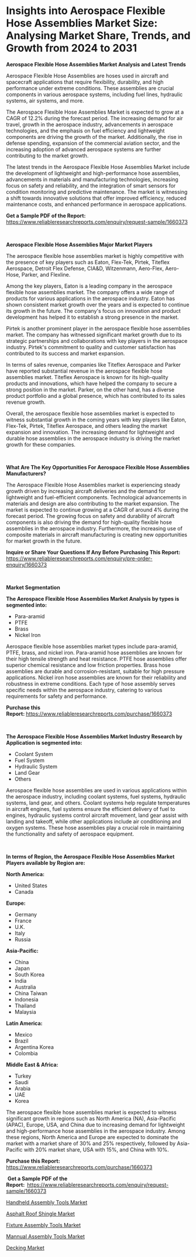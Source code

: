 <p><h1>Insights into Aerospace Flexible Hose Assemblies Market Size: Analysing Market Share, Trends, and Growth from 2024 to 2031</h1></p><p><strong>Aerospace Flexible Hose Assemblies Market Analysis and Latest Trends</strong></p>
<p><p>Aerospace Flexible Hose Assemblies are hoses used in aircraft and spacecraft applications that require flexibility, durability, and high performance under extreme conditions. These assemblies are crucial components in various aerospace systems, including fuel lines, hydraulic systems, air systems, and more.</p><p>The Aerospace Flexible Hose Assemblies Market is expected to grow at a CAGR of 12.2% during the forecast period. The increasing demand for air travel, growth in the aerospace industry, advancements in aerospace technologies, and the emphasis on fuel efficiency and lightweight components are driving the growth of the market. Additionally, the rise in defense spending, expansion of the commercial aviation sector, and the increasing adoption of advanced aerospace systems are further contributing to the market growth.</p><p>The latest trends in the Aerospace Flexible Hose Assemblies Market include the development of lightweight and high-performance hose assemblies, advancements in materials and manufacturing technologies, increasing focus on safety and reliability, and the integration of smart sensors for condition monitoring and predictive maintenance. The market is witnessing a shift towards innovative solutions that offer improved efficiency, reduced maintenance costs, and enhanced performance in aerospace applications.</p></p>
<p><strong>Get a Sample PDF of the Report:&nbsp;</strong> <a href="https://www.reliableresearchreports.com/enquiry/request-sample/1660373">https://www.reliableresearchreports.com/enquiry/request-sample/1660373</a></p>
<p>&nbsp;</p>
<p><strong>Aerospace Flexible Hose Assemblies Major Market Players</strong></p>
<p><p>The aerospace flexible hose assemblies market is highly competitive with the presence of key players such as Eaton, Flex-Tek, Pirtek, Titeflex Aerospace, Detroit Flex Defense, CIA&D, Witzenmann, Aero-Flex, Aero-Hose, Parker, and Flexline.</p><p>Among the key players, Eaton is a leading company in the aerospace flexible hose assemblies market. The company offers a wide range of products for various applications in the aerospace industry. Eaton has shown consistent market growth over the years and is expected to continue its growth in the future. The company's focus on innovation and product development has helped it to establish a strong presence in the market.</p><p>Pirtek is another prominent player in the aerospace flexible hose assemblies market. The company has witnessed significant market growth due to its strategic partnerships and collaborations with key players in the aerospace industry. Pirtek's commitment to quality and customer satisfaction has contributed to its success and market expansion.</p><p>In terms of sales revenue, companies like Titeflex Aerospace and Parker have reported substantial revenue in the aerospace flexible hose assemblies market. Titeflex Aerospace is known for its high-quality products and innovations, which have helped the company to secure a strong position in the market. Parker, on the other hand, has a diverse product portfolio and a global presence, which has contributed to its sales revenue growth.</p><p>Overall, the aerospace flexible hose assemblies market is expected to witness substantial growth in the coming years with key players like Eaton, Flex-Tek, Pirtek, Titeflex Aerospace, and others leading the market expansion and innovation. The increasing demand for lightweight and durable hose assemblies in the aerospace industry is driving the market growth for these companies.</p></p>
<p>&nbsp;</p>
<p><strong>What Are The Key Opportunities For Aerospace Flexible Hose Assemblies Manufacturers?</strong></p>
<p><p>The Aerospace Flexible Hose Assemblies market is experiencing steady growth driven by increasing aircraft deliveries and the demand for lightweight and fuel-efficient components. Technological advancements in materials and design are also contributing to the market expansion. The market is expected to continue growing at a CAGR of around 4% during the forecast period. The growing focus on safety and durability of aircraft components is also driving the demand for high-quality flexible hose assemblies in the aerospace industry. Furthermore, the increasing use of composite materials in aircraft manufacturing is creating new opportunities for market growth in the future.</p></p>
<p><strong>Inquire or Share Your Questions If Any Before Purchasing This Report:</strong> <a href="https://www.reliableresearchreports.com/enquiry/pre-order-enquiry/1660373">https://www.reliableresearchreports.com/enquiry/pre-order-enquiry/1660373</a></p>
<p>&nbsp;</p>
<p><strong>Market Segmentation</strong></p>
<p><strong>The Aerospace Flexible Hose Assemblies Market Analysis by types is segmented into:</strong></p>
<p><ul><li>Para-aramid</li><li>PTFE</li><li>Brass</li><li>Nickel Iron</li></ul></p>
<p><p>Aerospace flexible hose assemblies market types include para-aramid, PTFE, brass, and nickel iron. Para-aramid hose assemblies are known for their high tensile strength and heat resistance. PTFE hose assemblies offer superior chemical resistance and low friction properties. Brass hose assemblies are durable and corrosion-resistant, suitable for high pressure applications. Nickel iron hose assemblies are known for their reliability and robustness in extreme conditions. Each type of hose assembly serves specific needs within the aerospace industry, catering to various requirements for safety and performance.</p></p>
<p><strong>Purchase this Report:&nbsp;</strong><a href="https://www.reliableresearchreports.com/purchase/1660373">https://www.reliableresearchreports.com/purchase/1660373</a></p>
<p>&nbsp;</p>
<p><strong>The Aerospace Flexible Hose Assemblies Market Industry Research by Application is segmented into:</strong></p>
<p><ul><li>Coolant System</li><li>Fuel System</li><li>Hydraulic System</li><li>Land Gear</li><li>Others</li></ul></p>
<p><p>Aerospace flexible hose assemblies are used in various applications within the aerospace industry, including coolant systems, fuel systems, hydraulic systems, land gear, and others. Coolant systems help regulate temperatures in aircraft engines, fuel systems ensure the efficient delivery of fuel to engines, hydraulic systems control aircraft movement, land gear assist with landing and takeoff, while other applications include air conditioning and oxygen systems. These hose assemblies play a crucial role in maintaining the functionality and safety of aerospace equipment.</p></p>
<p>&nbsp;</p>
<p><strong>In terms of Region, the Aerospace Flexible Hose Assemblies Market Players available by Region are:</strong></p>
<p>
    <p> <strong> North America: </strong>
        <ul>
            <li>United States</li>
            <li>Canada</li>
        </ul>
        </p> 
    <p> <strong> Europe: </strong>
        <ul>
            <li>Germany</li>
            <li>France</li>
            <li>U.K.</li>
            <li>Italy</li>
            <li>Russia</li>
        </ul>
        </p> 
    <p> <strong> Asia-Pacific: </strong>
        <ul>
            <li>China</li>
            <li>Japan</li>
            <li>South Korea</li>
            <li>India</li>
            <li>Australia</li>
            <li>China Taiwan</li>
            <li>Indonesia</li>
            <li>Thailand</li>
            <li>Malaysia</li>
        </ul>
        </p> 
    <p> <strong> Latin America: </strong>
        <ul>
            <li>Mexico</li>
            <li>Brazil</li>
            <li>Argentina Korea</li>
            <li>Colombia</li>
        </ul>
        </p> 
    <p> <strong> Middle East & Africa: </strong>
        <ul>
            <li>Turkey</li>
            <li>Saudi</li>
            <li>Arabia</li>
            <li>UAE</li>
            <li>Korea</li>
        </ul>
    </p>
    </p>
<p><p>The aerospace flexible hose assemblies market is expected to witness significant growth in regions such as North America (NA), Asia-Pacific (APAC), Europe, USA, and China due to increasing demand for lightweight and high-performance hose assemblies in the aerospace industry. Among these regions, North America and Europe are expected to dominate the market with a market share of 30% and 25% respectively, followed by Asia-Pacific with 20% market share, USA with 15%, and China with 10%.</p></p>
<p><strong>Purchase this Report: </strong><a href="https://www.reliableresearchreports.com/purchase/1660373">https://www.reliableresearchreports.com/purchase/1660373</a></p>
<p>&nbsp;<strong>Get a Sample PDF of the Report:&nbsp;&nbsp;</strong><a href="https://www.reliableresearchreports.com/enquiry/request-sample/1660373">https://www.reliableresearchreports.com/enquiry/request-sample/1660373</a></p>
<p><strong></strong></p>
<p><p><a href="https://thundering-castanet-c65.notion.site/Handheld-Assembly-Tools-Market-Size-Growing-and-Forecasted-for-period-from-2024-2031-and-provides--b18191fb28574142b6b135cf9bf02086">Handheld Assembly Tools Market</a></p><p><a href="https://view.publitas.com/reportprime-1/asphalt-roof-shingle-market-size-growth-and-forecast-from-2024-2031/">Asphalt Roof Shingle Market</a></p><p><a href="https://bubble-tree-ea4.notion.site/Fixture-Assembly-Tools-Market-Size-Reflecting-a-Forecast-Till-2031-Market-By-Type-By-Application-a-c062d05b5d8542fe8aee5c9bf56a5067">Fixture Assembly Tools Market</a></p><p><a href="https://bubble-tree-ea4.notion.site/Mannual-Assembly-Tools-Market-Size-Evaluating-its-Market-Trends-Growth-and-Projections-2024-203-8f575b1e0b8944e0b88f137818dccc3d">Mannual Assembly Tools Market</a></p><p><a href="https://view.publitas.com/reportprime-1/global-decking-market-size-and-market-trends-insights-and-projections-from-2024-to-2031/">Decking Market</a></p></p>